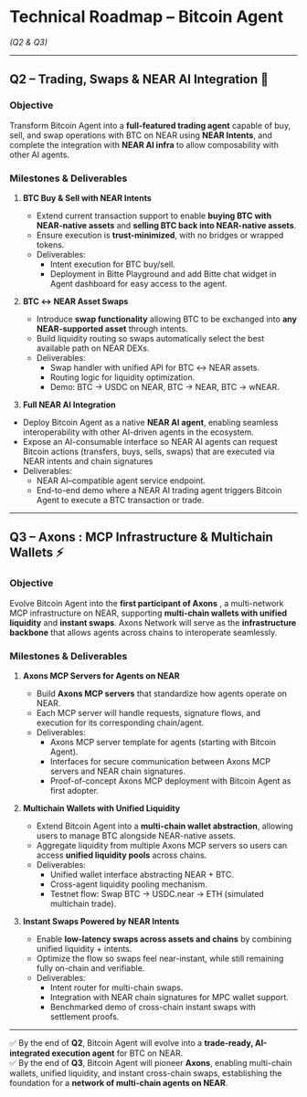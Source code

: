 # Technical Roadmap – Bitcoin Agent

_(Q2 & Q3)_

---

## Q2 – Trading, Swaps & NEAR AI Integration 🚀

### Objective

Transform Bitcoin Agent into a **full-featured trading agent** capable of buy, sell, and swap operations with BTC on NEAR using **NEAR Intents**, and complete the integration with **NEAR AI infra** to allow composability with other AI agents.

### Milestones & Deliverables

1. **BTC Buy & Sell with NEAR Intents**

   - Extend current transaction support to enable **buying BTC with NEAR-native assets** and **selling BTC back into NEAR-native assets**.
   - Ensure execution is **trust-minimized**, with no bridges or wrapped tokens.
   - Deliverables:
     - Intent execution for BTC buy/sell.
     - Deployment in Bitte Playground and add Bitte chat widget in Agent dashboard for easy access to the agent.

2. **BTC ↔ NEAR Asset Swaps**

   - Introduce **swap functionality** allowing BTC to be exchanged into **any NEAR-supported asset** through intents.
   - Build liquidity routing so swaps automatically select the best available path on NEAR DEXs.
   - Deliverables:
     - Swap handler with unified API for BTC ↔ NEAR assets.
     - Routing logic for liquidity optimization.
     - Demo: BTC → USDC on NEAR, BTC → NEAR, BTC → wNEAR.

3. **Full NEAR AI Integration**

- Deploy Bitcoin Agent as a native **NEAR AI agent**, enabling seamless interoperability with other AI-driven agents in the ecosystem.
- Expose an AI-consumable interface so NEAR AI agents can request Bitcoin actions (transfers, buys, sells, swaps) that are executed via NEAR intents and chain signatures
- Deliverables:
  - NEAR AI–compatible agent service endpoint.
  - End-to-end demo where a NEAR AI trading agent triggers Bitcoin Agent to execute a BTC transaction or trade.

---

## Q3 – Axons : MCP Infrastructure & Multichain Wallets ⚡

### Objective

Evolve Bitcoin Agent into the **first participant of Axons** , a multi-network MCP infrastructure on NEAR, supporting **multi-chain wallets with unified liquidity** and **instant swaps**. Axons Network will serve as the **infrastructure backbone** that allows agents across chains to interoperate seamlessly.

### Milestones & Deliverables

1. **Axons MCP Servers for Agents on NEAR**

   - Build **Axons MCP servers** that standardize how agents operate on NEAR.
   - Each MCP server will handle requests, signature flows, and execution for its corresponding chain/agent.
   - Deliverables:
     - Axons MCP server template for agents (starting with Bitcoin Agent).
     - Interfaces for secure communication between Axons MCP servers and NEAR chain signatures.
     - Proof-of-concept Axons MCP deployment with Bitcoin Agent as first adopter.

2. **Multichain Wallets with Unified Liquidity**

   - Extend Bitcoin Agent into a **multi-chain wallet abstraction**, allowing users to manage BTC alongside NEAR-native assets.
   - Aggregate liquidity from multiple Axons MCP servers so users can access **unified liquidity pools** across chains.
   - Deliverables:
     - Unified wallet interface abstracting NEAR + BTC.
     - Cross-agent liquidity pooling mechanism.
     - Testnet flow: Swap BTC → USDC.near → ETH (simulated multichain trade).

3. **Instant Swaps Powered by NEAR Intents**
   - Enable **low-latency swaps across assets and chains** by combining unified liquidity + intents.
   - Optimize the flow so swaps feel near-instant, while still remaining fully on-chain and verifiable.
   - Deliverables:
     - Intent router for multi-chain swaps.
     - Integration with NEAR chain signatures for MPC wallet support.
     - Benchmarked demo of cross-chain instant swaps with settlement proofs.

---

✅ By the end of **Q2**, Bitcoin Agent will evolve into a **trade-ready, AI-integrated execution agent** for BTC on NEAR.  
✅ By the end of **Q3**, Bitcoin Agent will pioneer **Axons**, enabling multi-chain wallets, unified liquidity, and instant cross-chain swaps, establishing the foundation for a **network of multi-chain agents on NEAR**.
